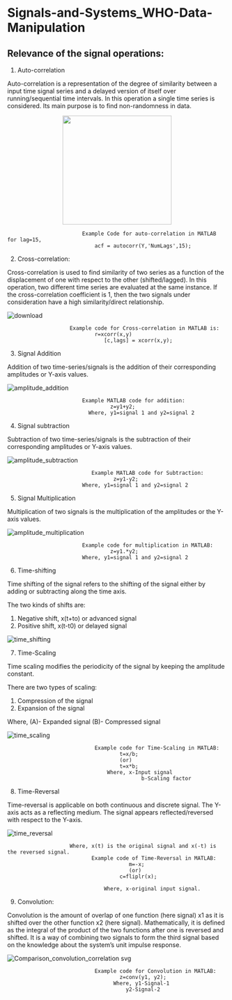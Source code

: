 # Signals-and-Systems_WHO-Data-Manipulation

## Relevance of the signal operations:

1) Auto-correlation

Auto-correlation is a representation of the degree of similarity between a input time signal series and a delayed version of itself over running/sequential time intervals.
In this operation a single time series is considered. Its main purpose is to find non-randomness in data.

<p align="center" width="100%">
    <img width="250" height="250" src="https://user-images.githubusercontent.com/67193440/178097850-9c773547-39f8-4e7f-89fe-8e787fdc3e86.png">
</p>

 							Example Code for auto-correlation in MATLAB for lag=15,
								acf = autocorr(Y,'NumLags',15);

2) Cross-correlation:

Cross-correlation is used to find similarity of two series as a function of the displacement of one with respect to the other (shifted/lagged). In this operation, two different time series are evaluated at the same instance. If the cross-correlation coefficient is 1, then the two signals under consideration have a high similarity/direct relationship.


![download](https://user-images.githubusercontent.com/67193440/178098124-ae979fca-c219-471d-b0b7-e1924d29c0ea.png)

						Example code for Cross-correlation in MATLAB is:
								r=xcorr(x,y)
						           [c,lags] = xcorr(x,y);

3) Signal Addition

Addition of two time-series/signals is the addition of their corresponding amplitudes or Y-axis values.


![amplitude_addition](https://user-images.githubusercontent.com/67193440/178098155-07938d2a-8279-4a16-83a9-81284a54d453.png)


							Example MATLAB code for addition:
								     z=y1+y2;
						      Where, y1=signal 1 and y2=signal 2

4) Signal subtraction

Subtraction of two time-series/signals is the subtraction of their corresponding amplitudes or Y-axis values.


![amplitude_subtraction](https://user-images.githubusercontent.com/67193440/178098187-7eb7967e-c63a-4390-8b7e-29effc94a095.png)

						       Example MATLAB code for Subtraction:
								      z=y1-y2;
							Where, y1=signal 1 and y2=signal 2
							
5) Signal Multiplication

Multiplication of two signals is the multiplication of the amplitudes or the Y-axis values.


![amplitude_multiplication](https://user-images.githubusercontent.com/67193440/178098208-3f25b80c-d679-4c96-903b-9746a6d72845.png)

						    Example code for multiplication in MATLAB:
								     z=y1.*y2;
							Where, y1=signal 1 and y2=signal 2
							
6) Time-shifting 

Time shifting of the signal refers to the shifting of the signal either by adding or subtracting along the time axis.

The two kinds of shifts are:
1)	Negative shift, x(t+to) or advanced signal
2)	Positive shift, x(t-t0) or delayed signal


![time_shifting](https://user-images.githubusercontent.com/67193440/178098276-42ffd389-7185-45bf-ae54-9284c4650dfb.png)


7) Time-Scaling

Time scaling modifies the periodicity of the signal by keeping the amplitude constant.

There are two types of scaling:

1)	Compression of the signal
2)	Expansion of the signal

Where,  (A)- Expanded signal
	(B)- Compressed signal
	
![time_scaling](https://user-images.githubusercontent.com/67193440/178098294-51b36bf9-e000-47c2-89fd-ef4c1cea3724.png)
	
								Example code for Time-Scaling in MATLAB:
										t=x/b;
										(or)
										t=x*b;
									Where, x-Input signal
            								   b-Scaling factor

8) Time-Reversal

Time-reversal is applicable on both continuous and discrete signal. The Y-axis acts as a reflecting medium. The signal appears reflected/reversed with respect to the Y-axis.


![time_reversal](https://user-images.githubusercontent.com/67193440/178098349-24dc22cd-f647-4c58-b082-ed02a8b521fc.png)

						Where, x(t) is the original signal and x(-t) is the reversed signal.
							   Example code of Time-Reversal in MATLAB:
									       m=-x;
									       (or)
									    c=fliplr(x);

								   Where, x-original input signal.

9) Convolution:

Convolution is the amount of overlap of one function (here signal) x1 as it is shifted over the other function x2 (here signal). Mathematically, it is defined as the integral of the product of the two functions after one is reversed and shifted. It is a way of combining two signals to form the third signal based on the knowledge about the system’s unit impulse response.

 
![Comparison_convolution_correlation svg](https://user-images.githubusercontent.com/67193440/178098419-aaecdf76-738b-4363-8f85-37b959b0e309.png)



								Example code for Convolution in MATLAB:
									    z=conv(y1, y2);
									  Where, y1-Signal-1
									      y2-Signal-2

